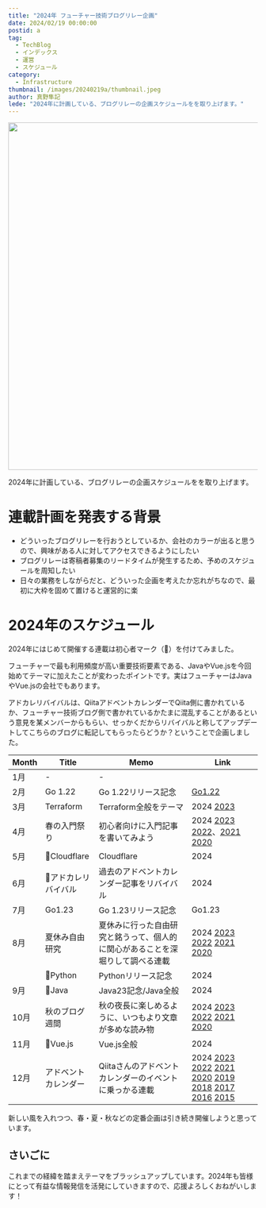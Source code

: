 ```yaml
---
title: "2024年 フューチャー技術ブログリレー企画"
date: 2024/02/19 00:00:00
postid: a
tag:
  - TechBlog
  - インデックス
  - 運営
  - スケジュール
category:
  - Infrastructure
thumbnail: /images/20240219a/thumbnail.jpeg
author: 真野隼記
lede: "2024年に計画している、ブログリレーの企画スケジュールをを取り上げます。"
---
```

<img src="/images/20240219a/16635b2c-ebe0-4421-9aae-f0aab18d45f3.jpeg" alt="" width="700" height="700" loading="lazy">

2024年に計画している、ブログリレーの企画スケジュールをを取り上げます。

# 連載計画を発表する背景

- どういったブログリレーを行おうとしているか、会社のカラーが出ると思うので、興味がある人に対してアクセスできるようにしたい
- ブログリレーは寄稿者募集のリードタイムが発生するため、予めのスケジュールを周知したい
- 日々の業務をしながらだと、どういった企画を考えたか忘れがちなので、最初に大枠を固めて置けると運営的に楽

# 2024年のスケジュール

2024年にはじめて開催する連載は初心者マーク（🔰）を付けてみました。

フューチャーで最も利用頻度が高い重要技術要素である、JavaやVue.jsを今回始めてテーマに加えたことが変わったポイントです。実はフューチャーはJavaやVue.jsの会社でもあります。

アドカレリバイバルは、QiitaアドベントカレンダーでQiita側に書かれているか、フューチャー技術ブログ側で書かれているかたまに混乱することがあるという意見を某メンバーからもらい、せっかくだからリバイバルと称してアップデートしてこちらのブログに転記してもらったらどうか？ということで企画しました。

| Month | Title             | Memo                                                                 |  Link         |
|-------|-----------------------|------------------------------------------------|-----------------------------------------------------------------|
| 1月   | -                     | -	                                             |                                                                          |
| 2月   | Go 1.22               | Go 1.22リリース記念                          | [Go1.22](/articles/20240129a/)  |
| 3月   | Terraform             | Terraform全般をテーマ                        | 2024 [2023](/articles/20230327a/) |
| 4月   | 春の入門祭り          | 初心者向けに入門記事を書いてみよう	       | 2024 [2023](/articles/20230417a/) [2022](/articles/20220418a/)、[2021](/articles/20210414a/) [2020](/articles/20200529/)      |
| 5月   | 🔰Cloudflare            | Cloudflare                               | 2024  |
| 6月   | 🔰アドカレリバイバル    | 過去のアドベントカレンダー記事をリバイバル | 2024　           |
| 7月   | Go1.23              | Go 1.23リリース記念                            | Go1.23 |
| 8月   | 夏休み自由研究      | 夏休みに行った自由研究と銘うって、個人的に関心があることを深堀りして調べる連載  | 2024 [2023](/articles/20230830a/) [2022](/articles/20220822a/) [2021](/articles/20210823a/) [2020](/articles/20200726/)                        |
|       | 🔰Python            | Pythonリリース記念	                               | 2024 |
| 9月   | 🔰Java              | Java23記念/Java全般                                | 2024 |
| 10月  | 秋のブログ週間      | 秋の夜長に楽しめるように、いつもより文章が多めな読み物 | 2024 [2023](/articles/20231030a/) [2022](/articles/20221031a/) [2021](/articles/20211027a/) [2020](/articles/20201026/)                 |
| 11月  | 🔰Vue.js            | Vue.js全般                                             | 2024  |
| 12月  | アドベントカレンダー | Qiitaさんのアドベントカレンダーのイベントに乗っかる連載    | 2024 [2023](advent2023) [2022][advent2022] [2021][advent2021] [2020][advent2020] [2019][advent2019] [2018][advent2017] [2017][advent2017] [2016][advent2016] [2015][advent2015] |


[advent2023]: https://qiita.com/advent-calendar/2023/future
[advent2022]: https://qiita.com/advent-calendar/2022/future
[advent2021]: https://qiita.com/advent-calendar/2021/future
[advent2020]: https://qiita.com/advent-calendar/2020/future
[advent2019]: https://qiita.com/advent-calendar/2019/future
[advent2018]: https://qiita.com/advent-calendar/2018/future
[advent2017]: https://qiita.com/advent-calendar/2017/future
[advent2016]: https://qiita.com/advent-calendar/2016/future
[advent2015]: https://qiita.com/advent-calendar/2015/future

新しい風を入れつつ、春・夏・秋などの定番企画は引き続き開催しようと思っています。

## さいごに

これまでの経緯を踏まえテーマをブラッシュアップしています。2024年も皆様にとって有益な情報発信を活発にしていきますので、応援よろしくおねがいします！
